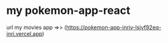 # my pokemon-app-react

url my movies app =>> (https://pokemon-app-inriv-lsjvf92eq-inri.vercel.app)
